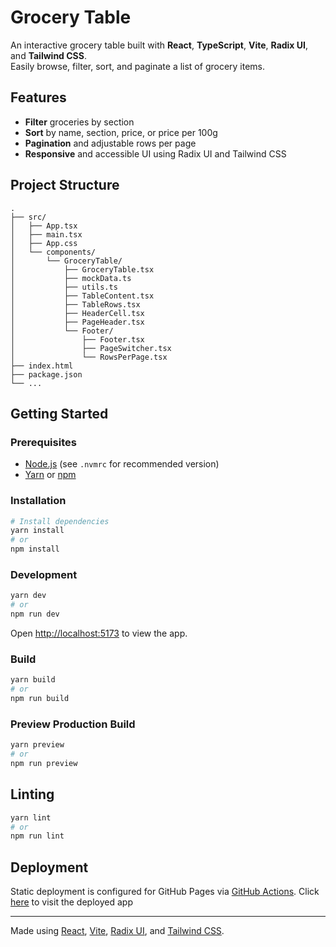 # Grocery Table

An interactive grocery table built with **React**, **TypeScript**, **Vite**, **Radix UI**, and **Tailwind CSS**.  
Easily browse, filter, sort, and paginate a list of grocery items.

## Features

- **Filter** groceries by section
- **Sort** by name, section, price, or price per 100g
- **Pagination** and adjustable rows per page
- **Responsive** and accessible UI using Radix UI and Tailwind CSS

## Project Structure

```
.
├── src/
│   ├── App.tsx
│   ├── main.tsx
│   ├── App.css
│   └── components/
│       └── GroceryTable/
│           ├── GroceryTable.tsx
│           ├── mockData.ts
│           ├── utils.ts
│           ├── TableContent.tsx
│           ├── TableRows.tsx
│           ├── HeaderCell.tsx
│           ├── PageHeader.tsx
│           └── Footer/
│               ├── Footer.tsx
│               ├── PageSwitcher.tsx
│               └── RowsPerPage.tsx
├── index.html
├── package.json
└── ...
```

## Getting Started

### Prerequisites

- [Node.js](https://nodejs.org/) (see `.nvmrc` for recommended version)
- [Yarn](https://yarnpkg.com/) or [npm](https://www.npmjs.com/)

### Installation

```sh
# Install dependencies
yarn install
# or
npm install
```

### Development

```sh
yarn dev
# or
npm run dev
```

Open [http://localhost:5173](http://localhost:5173) to view the app.

### Build

```sh
yarn build
# or
npm run build
```

### Preview Production Build

```sh
yarn preview
# or
npm run preview
```

## Linting

```sh
yarn lint
# or
npm run lint
```

## Deployment

Static deployment is configured for GitHub Pages via [GitHub Actions](.github/workflows/deploy.yml). Click [here](https://jakersa.github.io/coolset-table/) to visit the deployed app

---

Made using [React](https://react.dev/), [Vite](https://vitejs.dev/), [Radix UI](https://www.radix-ui.com/themes), and [Tailwind CSS](https://tailwindcss.com/).
